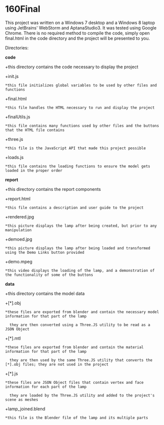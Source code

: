 # 160Final 
This project was written on a Windows 7 desktop and a Windows 8 laptop using JetBrains' WebStorm and AptanaStudio3. It was tested using Google Chrome. 
There is no required method to compile the code, simply open final.html in the code directory and the project will be presented to you.

Directories:

**code**

  +this directory contains the code necessary to display the project

  +init.js

    *this file initializes global variables to be used by other files and functions

  +final.html

    *this file handles the HTML necessary to run and display the project

  +finalUtils.js

    *this file contains many functions used by other files and the buttons that the HTML file contains

  +three.js

    *this file is the JavaScript API that made this project possible

  +loads.js

    *this file contains the loading functions to ensure the model gets loaded in the proper order


**report**

  +this directory contains the report components

  +report.html

    *this file contains a description and user guide to the project

  +rendered.jpg

    *this picture displays the lamp after being created, but prior to any manipulation

  +demoed.jpg

    *this picture displays the lamp after being loaded and transformed using the Demo Links button provided

  +demo.mpeg

    *this video displays the loading of the lamp, and a demonstration of the functionality of some of the buttons


**data**

  +this directory contains the model data

  +[*].obj

    *these files are exported from blender and contain the necessary model information for that part of the lamp

      they are then converted using a Three.JS utility to be read as a JSON Object

  +[*].mtl

    *these files are exported from blender and contain the material information for that part of the lamp

      they are then used by the same Three.JS utility that converts the [*].obj files; they are not used in the project

  +[*].js

    *these files are JSON Object files that contain vertex and face information for each part of the lamp

      they are loaded by the Three.JS utility and added to the project's scene as meshes

  +lamp_joined.blend

    *this file is the Blender file of the lamp and its multiple parts